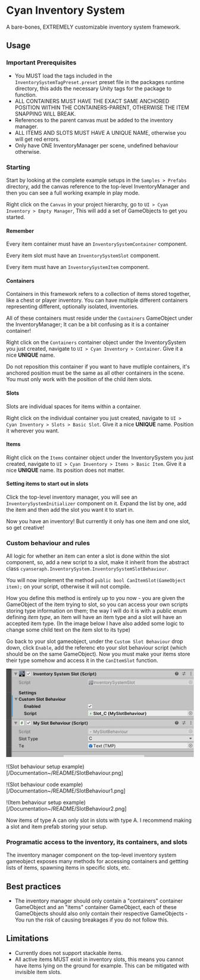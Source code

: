 # Cyan Inventory System

A bare-bones, EXTREMELY customizable inventory system framework.

## Usage

### Important Prerequisites

 - You MUST load the tags included in the `InventorySystemTagPreset.preset` preset file in the packages runtime directory, this adds the necessary Unity tags for the package to function.
 - ALL CONTAINERS MUST HAVE THE EXACT SAME ANCHORED POSITION WITHIN THE CONTAINERS-PARENT, OTHERWISE THE ITEM SNAPPING WILL BREAK.
 - References to the parent canvas must be added to the inventory manager.
 - ALL ITEMS AND SLOTS MUST HAVE A UNIQUE NAME, otherwise you will get red errors.
 - Only have ONE InventoryManager per scene, undefined behaviour otherwise.

### Starting

Start by looking at the complete example setups in the `Samples > Prefabs` directory, add the canvas reference to the top-level InventoryManager and then you can see a full working example in play mode.

Right click on the `Canvas` in your project hierarchy, go to `UI > Cyan Inventory > Empty Manager`, This will add a set of GameObjects to get you started.

#### Remember

Every item container must have an `InventorySystemContainer` component.

Every item slot must have an `InventorySystemSlot` component.

Every item  must have an `InventorySystemItem` component.

#### Containers

Containers in this framework refers to a collection of items stored together, like a chest or player inventory. You can have multiple different containers representing different, optionally isolated, inventories.

All of these containers must reside under the `Containers` GameObject under the InventoryManager; It can be a bit confusing as it is a container container!

Right click on the `Containers` container object under the InventorySystem you just created, navigate to `UI > Cyan Inventory > Container`. Give it a nice **UNIQUE** name.

Do not reposition this container if you want to have mutliple containers, it's anchored position must be the same as all other containers in the scene. You must only work with the position of the child item slots.

#### Slots

Slots are individual spaces for items within a container.

Right click on the individual container you just created, navigate to `UI > Cyan Inventory > Slots > Basic Slot`. Give it a nice **UNIQUE** name. Position it wherever you want.

#### Items

Right click on the `Items` container object under the InventorySystem you just created, navigate to `UI > Cyan Inventory > Items > Basic Item`. Give it a nice **UNIQUE** name. Its position does not matter.

#### Setting items to start out in slots

Click the top-level inventory manager, you will see an `InventorySystemInitializer` component on it. Expand the list by one, add the item and then add the slot you want it to start in.

Now you have an inventory! But currently it only has one item and one slot, so get creative!

### Custom behaviour and rules

All logic for whether an item can enter a slot is done within the slot component, so, add a new script to a slot, make it inherit from the abstract class `cyanseraph.InventorySystem.InventorySystemSlotBehaviour`.

You will now implement the method `public bool CanItemSlot(GameObject item);` on your script, otherwise it will not compile.

How you define this method is entirely up to you now - you are given the GameObject of the item trying to slot, so you can access your own scripts storing type information on them; the way I will do it is with a public enum defining *item type*, an item will have an item type and a slot will have an accepted item type. (In the image below I have also added some logic to change some child text on the item slot to its type)

Go back to your slot gameobject, under the `Custom Slot Behaviour` drop down, click `Enable`, add the referenc eto your slot behaviour script (which should be on the same GameObject). Now you must make your items store their type somehow and access it in the `CanItemSlot` function.

<p>
    <img src="/Documentation~/README/SlotBehaviour.png"/>
</p>

!(Slot behaviour setup example)[/Documentation~/README/SlotBehaviour.png]

!(Slot behaviour code example)[/Documentation~/README/SlotBehaviour1.png]

!(Item behaviour setup example)[/Documentation~/README/SlotBehaviour2.png]

Now items of type A can only slot in slots with type A. I recommend making a slot and item prefab storing your setup.

### Programatic access to the inventory, its containers, and slots

The inventory manager component on the top-level inventory system gameobject exposes many methods for accessing containers and gettting lists of items, spawning items in specific slots, etc.

## Best practices

 - The inventory manager should only contain a "containers" container GameObject and an "items" container GameObject, each of these GameObjects should also only contain their respective GameObjects - You run the risk of causing breakages if you do not follow this.

## Limitations

 - Currently does not support stackable items.
 - All active items MUST exist in inventory slots, this means you cannot have items lying on the ground for example. This can be mitigated with invisible item slots.